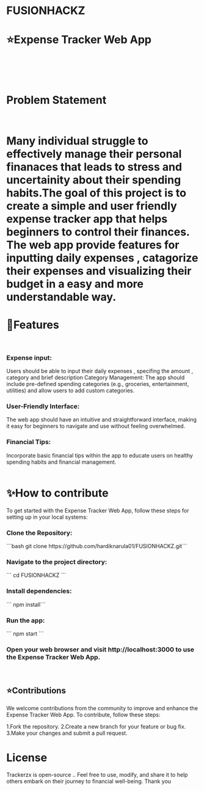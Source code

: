 # FUSIONHACKZ<br>

<h1>⭐️Expense Tracker Web App<h1><br>

  <h1>Problem Statement<h1> 
    <br>
Many individual struggle to effectively manage their personal finanaces that leads to stress and uncertainity about their spending habits.The goal of this project is to create a simple and user friendly expense tracker app that helps beginners to control their finances. The web app provide features for inputting daily expenses , catagorize their expenses and visualizing their budget in a easy and more understandable way.

<h1>💠Features</h1>
<br>
<h3>Expense input:</h3>Users should be able to input their daily expenses , specifing the amount , category and brief description
Category Management: The app should include pre-defined spending categories (e.g., groceries, entertainment, utilities) and allow users to add custom categories.
<br>

<h3>User-Friendly Interface:</h3> The web app should have an intuitive and straightforward interface, making it easy for beginners to navigate and use without feeling overwhelmed.
<br>
<h3>Financial Tips: </h3>Incorporate basic financial tips within the app to educate users on healthy spending habits and financial management.
<br>
<br>
<h1>✨️How to contribute</h1>

To get started with the Expense Tracker Web App, follow these steps for setting up in your local systems:

<h3>Clone the Repository:</h3>
```bash git clone https://github.com/hardiknarula01/FUSIONHACKZ.git```
<br>
<h3>Navigate to the project directory:</h3>
``` cd FUSIONHACKZ ```
<br>
<H3> Install dependencies:</H3>
``` npm install```
<br>
<h3>Run the app:</h3>
``` npm start ```
<br>
<h3>Open your web browser and visit http://localhost:3000 to use the Expense Tracker Web App.</h3>
<br>
<h2>⭐️Contributions</h2>
We welcome contributions from the community to improve and enhance the Expense Tracker Web App. To contribute, follow these steps:

1.Fork the repository.
2.Create a new branch for your feature or bug fix.
3.Make your changes and submit a pull request.
<h1>License</h1>
Trackerzx is open-source .. Feel free to use, modify, and share it to help others embark on their journey to financial well-being.
Thank you


